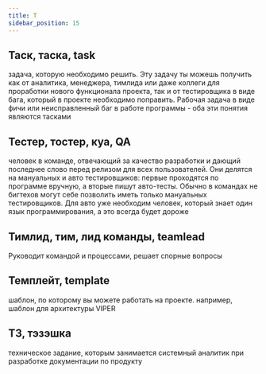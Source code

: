 ```yaml
---
title: Т
sidebar_position: 15
---
```


## Таск, таска, task
задача, которую необходимо решить. Эту задачу ты можешь получить как от аналитика, менеджера, тимлида или даже коллеги для проработки нового функционала проекта, так и от тестировщика в виде бага, который в проекте необходимо поправить. Рабочая задача в виде фичи или неисправленный баг в работе программы - оба эти понятия являются тасками

## Тестер, тостер, куа, QA 
человек в команде, отвечающий за качество разработки и дающий последнее слово перед релизом для всех пользователей. Они делятся на мануальных и авто тестировщиков: первые проходятся по программе вручную, а вторые пишут авто-тесты. Обычно в командах не бигтехов могут себе позволить иметь только мануальных тестировщиков. Для авто уже необходим человек, который знает один язык программирования, а это всегда будет дороже

## Тимлид, тим, лид команды, teamlead
Руководит командой и процессами, решает спорные вопросы

## Темплейт, template
шаблон, по которому вы можете работать на проекте. например, шаблон для архитектуры VIPER

## ТЗ, тэзэшка
техническое задание, которым занимается системный аналитик при разработке документации по продукту
